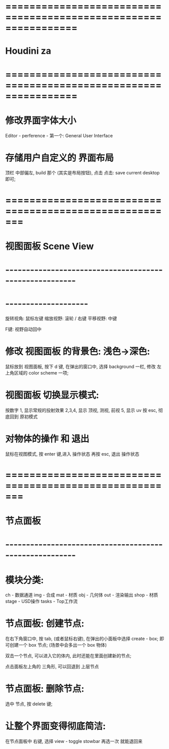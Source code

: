 # ================================================================ #
#              Houdini   za
# ================================================================ #


#  修改界面字体大小
Editor - perference - 第一个: General User Interface


# 存储用户自定义的 界面布局
顶栏 中部偏左, build 那个 (其实是布局按钮), 点击
点击: save current desktop 即可;





# ======================================================= #
#             视图面板  Scene View
# ------------------------------------------------------- #

# -------------------- #
旋转视角: 鼠标左键
缩放视野: 滚轮 / 右键
平移视野: 中键

F键: 视野自动回中


# 修改 视图面板 的背景色: 浅色->深色:
鼠标放到 视图面板, 按下 d 键, 在弹出的窗口中, 选择 background 一栏, 
修改 左上角区域的 color scheme 一项;


# 视图面板 切换显示模式:
按数字 1, 显示常规的投射效果
2,3,4, 显示 顶视, 测视, 前视
5, 显示 uv
按 esc, 彻底回到 原初模式


# 对物体的操作 和 退出
鼠标在视图模式, 按 enter 键,进入 操作状态
再按 esc, 退出 操作状态


# ======================================================= #
#             节点面板  
# ------------------------------------------------------- #

# 模块分类:
ch - 数据通道
img - 合成
mat - 材质
obj - 几何体
out - 渲染输出
shop - 材质
stage - USD操作
tasks - Top工作流



# 节点面板: 创建节点:
在右下角窗口中, 按 tab, (或者鼠标右键), 在弹出的小面板中选择 create - box;
即可创建一个 box 节点; (场景中会多出一个 box 物体) 

双击一个节点, 可以进入它的体内, 此时还能在里面创建新的节点;

点击面板左上角的 三角形, 可以回退到 上层节点



# 节点面板: 删除节点:
选中 节点, 按 delete 键;


# 让整个界面变得彻底简洁:
在节点面板中 右键, 选择 view - toggle stowbar
再选一次 就能退回来





































